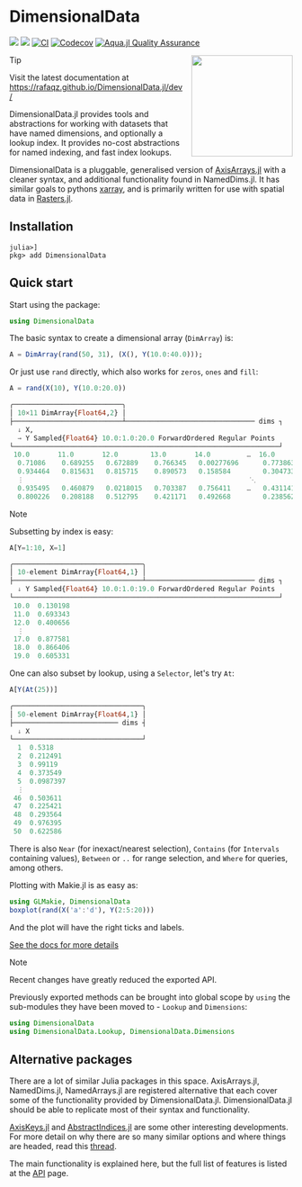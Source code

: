 # DimensionalData

[![](https://img.shields.io/badge/docs-stable-blue.svg)](https://rafaqz.github.io/DimensionalData.jl/stable)
[![](https://img.shields.io/badge/docs-dev-blue.svg)](https://rafaqz.github.io/DimensionalData.jl/dev)
[![CI](https://github.com/rafaqz/DimensionalData.jl/actions/workflows/ci.yml/badge.svg)](https://github.com/rafaqz/DimensionalData.jl/actions/workflows/ci.yml)
[![Codecov](https://codecov.io/gh/rafaqz/DimensionalData.jl/branch/main/graph/badge.svg)](https://codecov.io/gh/rafaqz/DimensionalData.jl/tree/main)
[![Aqua.jl Quality Assurance](https://img.shields.io/badge/Aqua.jl-%F0%9F%8C%A2-aqua.svg)](https://github.com/JuliaTesting/Aqua.jl)

<img src="https://rafaqz.github.io/DimensionalData.jl/dev/logo.png" align="right" style="padding-left:10px;" width="180"/>

> [!TIP]
> Visit the latest documentation at https://rafaqz.github.io/DimensionalData.jl/dev/

DimensionalData.jl provides tools and abstractions for working with datasets that have named dimensions, and optionally a lookup index. It provides no-cost abstractions for named indexing, and fast index lookups.

DimensionalData is a pluggable, generalised version of [AxisArrays.jl](https://github.com/JuliaArrays/AxisArrays.jl) with a cleaner syntax, and additional functionality found in NamedDims.jl. It has similar goals to pythons [xarray](http://xarray.pydata.org/en/stable/), and is primarily written for use with spatial data in [Rasters.jl](https://github.com/rafaqz/Rasters.jl).

## Installation

```shell
julia>]
pkg> add DimensionalData
```

## Quick start

Start using the package:

```julia
using DimensionalData
```

The basic syntax to create a dimensional array (`DimArray`) is:

```julia
A = DimArray(rand(50, 31), (X(), Y(10.0:40.0)));
```

Or just use `rand` directly, which also works for `zeros`, `ones` and `fill`:

```julia
A = rand(X(10), Y(10.0:20.0))
```
```julia
╭───────────────────────────╮
│ 10×11 DimArray{Float64,2} │
├───────────────────────────┴──────────────────────────────── dims ┐
  ↓ X,
  → Y Sampled{Float64} 10.0:1.0:20.0 ForwardOrdered Regular Points
└──────────────────────────────────────────────────────────────────┘
 10.0       11.0       12.0        13.0       14.0         …  16.0       17.0       18.0        19.0       20.0
  0.71086    0.689255   0.672889    0.766345   0.00277696      0.773863   0.252199   0.279538    0.808931   0.783528
  0.934464   0.815631   0.815715    0.890573   0.158584        0.304733   0.936321   0.499803    0.839926   0.979722
  ⋮                                                        ⋱                                                ⋮
  0.935495   0.460879   0.0218015   0.703387   0.756411    …   0.431141   0.619897   0.0536918   0.506488   0.170494
  0.800226   0.208188   0.512795    0.421171   0.492668        0.238562   0.4694     0.320596    0.934364   0.147563
```

> [!NOTE]
> Subsetting by index is easy:

```julia
A[Y=1:10, X=1]
```
```julia
╭────────────────────────────────╮
│ 10-element DimArray{Float64,1} │
├────────────────────────────────┴─────────────────────────── dims ┐
  ↓ Y Sampled{Float64} 10.0:1.0:19.0 ForwardOrdered Regular Points
└──────────────────────────────────────────────────────────────────┘
 10.0  0.130198
 11.0  0.693343
 12.0  0.400656
  ⋮    
 17.0  0.877581
 18.0  0.866406
 19.0  0.605331
```

One can also subset by lookup, using a `Selector`, let's try `At`: 

```julia
A[Y(At(25))]
```
```julia
╭────────────────────────────────╮
│ 50-element DimArray{Float64,1} │
├────────────────────────── dims ┤
  ↓ X
└────────────────────────────────┘
  1  0.5318
  2  0.212491
  3  0.99119
  4  0.373549
  5  0.0987397
  ⋮  
 46  0.503611
 47  0.225421
 48  0.293564
 49  0.976395
 50  0.622586
```

There is also `Near` (for inexact/nearest selection), `Contains` (for `Intervals` containing values), 
`Between` or `..` for range selection, and `Where` for queries, among others.

Plotting with Makie.jl is as easy as:

```julia
using GLMakie, DimensionalData
boxplot(rand(X('a':'d'), Y(2:5:20)))
```

And the plot will have the right ticks and labels.

[See the docs for more details](https://rafaqz.github.io/DimensionalData.jl/stable/)

> [!NOTE]
> Recent changes have greatly reduced the exported API.

Previously exported methods can be brought into global scope by `using`
the sub-modules they have been moved to - `Lookup` and `Dimensions`:

```julia
using DimensionalData
using DimensionalData.Lookup, DimensionalData.Dimensions
```

## Alternative packages

There are a lot of similar Julia packages in this space. AxisArrays.jl, NamedDims.jl, NamedArrays.jl are registered alternative that each cover some of the functionality provided by DimensionalData.jl. DimensionalData.jl should be able to replicate most of their syntax and functionality.

[AxisKeys.jl](https://github.com/mcabbott/AxisKeys.jl) and [AbstractIndices.jl](https://github.com/Tokazama/AbstractIndices.jl) are some other interesting developments. For more detail on why there are so many similar options and where things are headed, read this [thread](https://github.com/JuliaCollections/AxisArraysFuture/issues/1).

The main functionality is explained here, but the full list of features is
listed at the [API](https://rafaqz.github.io/DimensionalData.jl/stable/api/reference) page.
